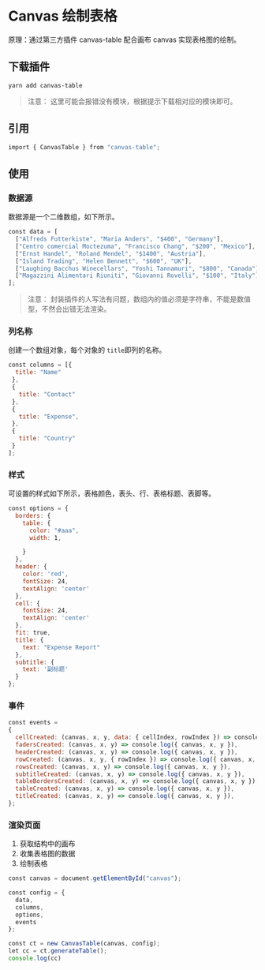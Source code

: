 # Canvas 绘制表格
原理：通过第三方插件 canvas-table 配合画布 canvas 实现表格图的绘制。
## 下载插件
```shell
yarn add canvas-table
```
> 注意：
这里可能会报错没有模块，根据提示下载相对应的模块即可。

## 引用
```javascript
import { CanvasTable } from "canvas-table";
```
## 使用
### 数据源
数据源是一个二维数组，如下所示。
```javascript
const data = [
  ["Alfreds Futterkiste", "Maria Anders", "$400", "Germany"],
  ["Centro comercial Moctezuma", "Francisco Chang", "$200", "Mexico"],
  ["Ernst Handel", "Roland Mendel", "$1400", "Austria"],
  ["Island Trading", "Helen Bennett", "$600", "UK"],
  ["Laughing Bacchus Winecellars", "Yoshi Tannamuri", "$800", "Canada"],
  ["Magazzini Alimentari Riuniti", "Giovanni Rovelli", "$100", "Italy"]
];
```
> 注意：
封装插件的人写法有问题，数组内的值必须是字符串，不能是数值型，不然会出错无法渲染。

### 列名称
创建一个数组对象，每个对象的 `title`即列的名称。
```javascript
const columns = [{
  title: "Name"
 },
 {
   title: "Contact"
 },
 {
   title: "Expense",
 },
 {
   title: "Country"
 }
];
```
### 样式
可设置的样式如下所示，表格颜色，表头、行、表格标题、表脚等。
```javascript
const options = {
  borders: {
    table: {
      color: "#aaa",
      width: 1,

    }
  },
  header: {
    color: 'red',
    fontSize: 24,
    textAlign: 'center'
  },
  cell: {
    fontSize: 24,
    textAlign: 'center'
  },
  fit: true,
  title: {
    text: "Expense Report"
  },
  subtitle: {
    text: '副标题'
  }
};
```
### 事件
```javascript
const events =
{
  cellCreated: (canvas, x, y, data: { cellIndex, rowIndex }) => console.log({ canvas, x, y, cellIndex, rowIndex }),
  fadersCreated: (canvas, x, y) => console.log({ canvas, x, y }),
  headerCreated: (canvas, x, y) => console.log({ canvas, x, y }),
  rowCreated: (canvas, x, y, { rowIndex }) => console.log({ canvas, x, y, rowIndex }),
  rowsCreated: (canvas, x, y) => console.log({ canvas, x, y }),
  subtitleCreated: (canvas, x, y) => console.log({ canvas, x, y }),
  tableBordersCreated: (canvas, x, y) => console.log({ canvas, x, y }),
  tableCreated: (canvas, x, y) => console.log({ canvas, x, y }),
  titleCreated: (canvas, x, y) => console.log({ canvas, x, y }),
};
```
### 渲染页面

1. 获取结构中的画布
2. 收集表格图的数据
3. 绘制表格
```javascript
const canvas = document.getElementById("canvas");
```
```javascript
const config = {
  data,
  columns,
  options,
  events
};
```
```javascript
const ct = new CanvasTable(canvas, config);
let cc = ct.generateTable();
console.log(cc)
```

